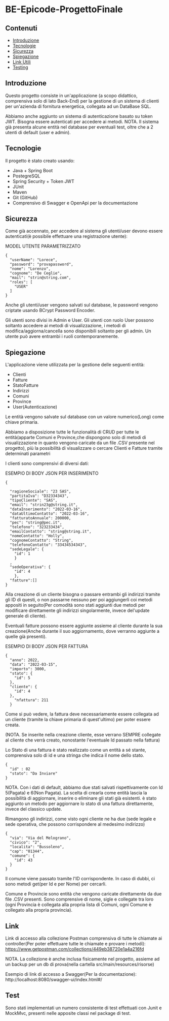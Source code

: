 # BE-Epicode-ProgettoFinale
## Contenuti
* [Introduzione](#introduzione)
* [Tecnologie](#tecnologie)
* [Sicurezza](#sicurezza)
* [Spiegazione](#spiegazione)
* [Link Utili](#link)
* [Testing](#test)

## Introduzione
Questo progetto consiste in un'applicazione (a scopo didattico, comprensiva solo di lato Back-End) per la gestione di un sistema di clienti per un'azienda di fornitura energetica, collegata ad un DataBase SQL. 

Abbiamo anche aggiunto un sistema di autenticazione basato su token JWT. Bisogna essere autenticati per accedere ai metodi. 
NOTA. Il sistema già presenta alcune entità nel database per eventuali test, oltre che a 2 utenti di default (user e admin).
	
## Tecnologie
Il progetto è stato creato usando:
* Java + Spring Boot
* PostegreSQL
* Spring Security + Token JWT
* JUnit
* Maven 
* Git (GitHub)
* Comprensivo di Swagger e OpenApi per la documentazione 

## Sicurezza
Come già accennato, per accedere al sistema gli utenti/user devono essere autenticati(è possibile effettuare una registrazione utente):

MODEL UTENTE PARAMETRIZZATO
```
{
  "userName": "Lorece",
  "password": "provapassword",
  "nome": "Lorenzo",
  "cognome": "De Ceglie",
  "mail": "strin@string.com",
  "roles": [
    "USER"
  ]
}
```

Anche gli utenti/user vengono salvati sul database, le password vengono criptate usando BCrypt Password Encoder.

Gli utenti sono divisi in Admin e User. Gli utenti con ruolo User possono soltanto accedere ai metodi di visualizzazione, i metodi di modifica/aggiorna/cancella sono disponibili soltanto per gli admin. Un utente può avere entrambi i ruoli contemporanemente.

	
## Spiegazione
L'applicazione viene utilizzata per la gestione delle seguenti entità:
* Clienti
* Fatture
* StatoFatture
* Indirizzi
* Comuni
* Province
* User(Autenticazione)

Le entità vengono salvate sul database con un valore numerico(Long) come chiave primaria.

Abbiamo a disposizione tutte le funzionalità di CRUD per tutte le entità(apparte Comuni e Province,che dispongono solo di metodi di visualizzazione in quanto vengono caricate da un file .CSV presente nel progetto),
più la possibilità di visualizzare o cercare Clienti e Fatture tramite determinati parametri

I clienti sono comprensivi di diversi dati:

ESEMPIO DI BODY JSON PER INSERIMENTO
```
{
   
  "ragioneSociale": "23 SAS",
  "partitaIva": "D32334343",
  "tipoCliente": "SAS",
  "email": "strin23g@string.it",
  "dataInserimento": "2022-03-16",
  "dataUltimoContatto": "2022-03-16",
  "fatturatoAnnuale": 200000,
  "pec": "string@pec.it",
  "telefono": "323233434",
  "emailContatto": "string@string.it",
  "nomeContatto": "Holly",
  "cognomeContatto": "String",
  "telefonoContatto": "33434534343",
  "sedeLegale": {
    "id": 1
    }
  ,
  "sedeOperativa": {
    "id": 4
    },
  "fatture":[]
}
```
Alla creazione di un cliente bisogna o passare entrambi gli indirizzi tramite gli ID di questi, o non passarne nessuno per poi aggiungerli coi metodi appositi in seguito(Per comodità sono stati aggiunti due metodi per modificare direttamente gli indirizzi singolarmente, invece del'update generale di cliente). 

Eventuali fatture possono essere aggiunte assieme al cliente durante la sua creazione(Anche durante il suo aggiornamento, dove verranno aggiunte a quelle già presenti).

ESEMPIO DI BODY JSON PER FATTURA
```
{
  "anno": 2022,
  "data": "2022-03-15",
  "importo": 3000,
  "stato": {
    "id": 5
  },
  "cliente": {
    "id": 4
  },
    "nfattura": 211
  }
```
Come si può vedere, la fattura deve necessariamente essere collegata ad un cliente (tramite la chiave primaria di quest'ultimo) per poter essere creata.

(NOTA. Se inserite nella creazione cliente, esse verrano SEMPRE collegate al cliente che verrà creato, nonostante l'eventuale Id passato nella fattura)

Lo Stato di una fattura è stato realizzato come un entità a sé stante, comprensiva solo di id e una stringa che indica il nome dello stato.
```
{
  "id" : 02
  "stato": "Da Inviare"
}
```
NOTA. Con i dati di default, abbiamo due stati salvati rispettivamente con Id 5(Pagata) e 6(Non Pagata). La scelta di crearla come entità lascia la possibilità di aggiornare, inserire o eliminare gli stati già esistenti. è stato aggiunto un metodo per aggiornare lo stato di una fattura direttamente, invece del classico update.

Rimangono gli indirizzi, come visto ogni cliente ne ha due (sede legale e sede operativa, che possono corrispondere al medesimo indirizzo)
```
{
  "via": "Via del Melograno",
  "civico": "2",
  "localita": "Bussoleno",
  "cap": "01344",
  "comune": {
    "id": 43
  }
}
```
Il comune viene passato tramite l'ID corrispondente. In caso di dubbi, ci sono metodi get(per Id e per Nome) per cercarli.

Comune e Provincie sono entità che vengono caricate direttamente da due file .CSV presenti. Sono comprensive di nome, sigle e collegate tra loro (ogni Provincia è collegata alla propria lista di Comuni, ogni Comune è collegato alla propria provincia).


## Link
Link di accesso alla collezione Postman comprensiva di tutte le chiamate ai controller(Per poter effettuare tutte le chiamate e provare i metodi):
https://www.getpostman.com/collections/449eb38720e1a4a216fd

NOTA. La collezione è anche inclusa fisicamente nel progetto, assieme ad un backup per un db di prova(nella cartella src/main/resources/risorse)

Esempio di link di accesso a Swagger(Per la documentazione):
http://localhost:8080/swagger-ui/index.html#/

## Test
Sono stati implementati un numero consistente di test effettuati con Junit e MockMvc, presenti nelle apposite classi nel package di test.
